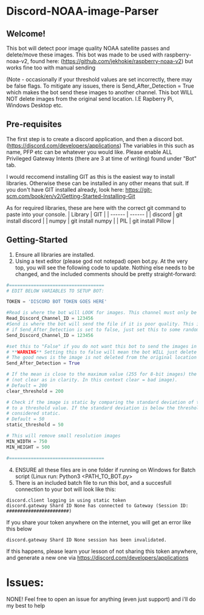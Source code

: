 # Discord-NOAA-image-Parser
## Welcome!
This bot will detect poor image quality NOAA satellite passes and delete/move these images.
This bot was made to be used with raspberry-noaa-v2, found here: (https://github.com/jekhokie/raspberry-noaa-v2) but works fine too with manual sending

(Note - occasionally if your threshold values are set incorrectly, there may be false flags.
To mitigate any issues, there is Send_After_Detection = True which makes the bot send these images to another channel.
This bot WILL NOT delete images from the original send location. I.E Rapberry Pi, Windows Desktop etc.

## Pre-requisites 
The first step is to create a discord application, and then a discord bot. (https://discord.com/developers/applications)
The variables in this such as name, PFP etc can be whatever you would like.
Please enable ALL Privileged Gateway Intents (there are 3 at time of writing) found under "Bot" tab.

I would reccomend installing GIT as this is the easiest way to install libraries. Otherwise these can be installed in any other means that suit.
If you don't have GIT installed already, look here: https://git-scm.com/book/en/v2/Getting-Started-Installing-Git

As for required libraries, these are here with the correct git command to paste into your console.
| Library | GIT |
| ------ | ------ |
| discord | git install discord |
| numpy | git install numpy |
| PIL | git install Pillow |

## Getting-Started
1. Ensure all libraries are installed.
2. Using a text editor (please god not notepad) open bot.py. At the very top, you will see the following code to update. Nothing else needs to be changed, and the included comments should be pretty straight-forward:
```python
#===================================
# EDIT BELOW VARIABLES TO SETUP BOT:

TOKEN = 'DISCORD BOT TOKEN GOES HERE'

#Read is where the bot will LOOK for images. This channel must only be used for NOAA images as any other images will be parsed too
Read_Discord_Channel_ID = 123456
#Send is where the bot will send the file if it is poor quality. This is to ensure any false detections are still caught, and you will need to adjust the below thresholds.
# if Send_After_Detection is set to false, just set this to some random number. I.E: 123456
Send_Discord_Channel_ID = 123456

#set this to "False" if you do not want this bot to send the images in another chat after it detects a poor quality image.
# **WARNING** Setting this to false will mean the bot WILL just delete the image - for good.
# The good news is the image is not deleted from the original location it was sent from (Raspberry-Pi, Manually sent from Windows Desktop etc) so you won't lose that file.
Send_After_Detection = True

# If the mean is close to the maximum value (255 for 8-bit images) the image is considered clear 
# (not clear as in clarity. In this context clear = bad image).
# Default = 200
clear_threshold = 200

# Check if the image is static by comparing the standard deviation of the pixel values
# to a threshold value. If the standard deviation is below the threshold, the image is
# considered static.
# Default = 50
static_threshold = 50

# This will remove small resolution images
MIN_WIDTH = 750
MIN_HEIGHT = 500

#===================================

```
4. ENSURE all these files are in one folder if running on Windows for Batch script (Linux run: Python3 <PATH_TO_BOT.py>
3. There is an included batch file to run this bot, and a succesfull connection to your bot will look like this:
```
discord.client logging in using static token
discord.gateway Shard ID None has connected to Gateway (Session ID: #######################)
```
If you share your token anywhere on the internet, you will get an error like this below
```sh
discord.gateway Shard ID None session has been invalidated.
```
If this happens, please learn your lesson of not sharing this token anywhere, and generate a new one via https://discord.com/developers/applications


# Issues:
NONE!
Feel free to open an issue for anything (even just support) and i'll do my best to help
